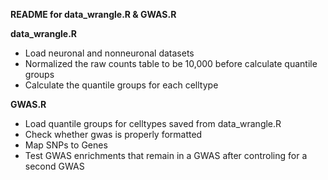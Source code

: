 **README for data_wrangle.R & GWAS.R**

**data_wrangle.R**
- Load neuronal and nonneuronal datasets
- Normalized the raw counts table to be 10,000 before calculate quantile groups
- Calculate the quantile groups for each celltype


**GWAS.R**
- Load quantile groups for celltypes saved from data_wrangle.R
- Check whether gwas is properly formatted
- Map SNPs to Genes
- Test GWAS enrichments that remain in a GWAS after controling for a second GWAS


